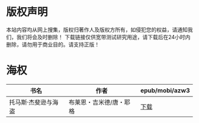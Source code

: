 # 版权声明

本站内容均从网上搜集，版权归著作人及版权方所有，如侵犯您的权益，请通知我们，我们将会及时删除！ 下载链接仅供宽带测试研究用途，请下载后在24小时内删除，请勿用于商业目的。请支持正版！

# 海权

| 书名 | 作者 | epub/mobi/azw3 |
| --- | --- | --- |
| 托马斯·杰斐逊与海盗 | 布莱恩・吉米德/唐・耶格 | [下载](https://url89.ctfile.com/f/31084289-1357032172-3a2bd7?p=8866) |
